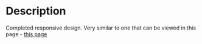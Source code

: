 # Description
Completed responsive design. Very similar to one that can be viewed in this page - [this page](https://codesandbox.io/p/sandbox/page-with-design-and-submit-form-x62rx3)

